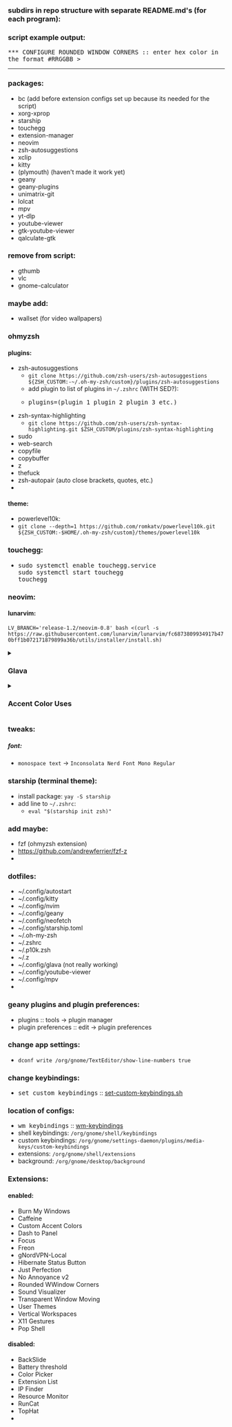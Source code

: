 
### subdirs in repo structure with separate README.md's (for each program):

### script example output:
<kbd>*** CONFIGURE ROUNDED WINDOW CORNERS :: enter hex color in the format #RRGGBB ></kbd>

*** 
### packages:
* bc (add before extension configs set up because its needed for the script)
* xorg-xprop
* starship
* touchegg
* extension-manager
* neovim
* zsh-autosuggestions
* xclip
* kitty
* (plymouth)  (haven't made it work yet)
* geany
* geany-plugins
* unimatrix-git
* lolcat
* mpv
* yt-dlp
* youtube-viewer
* gtk-youtube-viewer
* qalculate-gtk

### remove from script:
* gthumb
* vlc
* gnome-calculator

### maybe add:
* wallset (for video wallpapers)


### ohmyzsh
#### plugins:
* zsh-autosuggestions
  * ``git clone https://github.com/zsh-users/zsh-autosuggestions ${ZSH_CUSTOM:-~/.oh-my-zsh/custom}/plugins/zsh-autosuggestions``
  * add plugin to list of plugins in ``~/.zshrc`` (WITH SED?):
  * <pre>
    plugins=(plugin 1 plugin 2 plugin 3 etc.)
    </pre>
* zsh-syntax-highlighting
  * ``git clone https://github.com/zsh-users/zsh-syntax-highlighting.git $ZSH_CUSTOM/plugins/zsh-syntax-highlighting``
* sudo
* web-search
* copyfile
* copybuffer
* z
* thefuck
* zsh-autopair (auto close brackets, quotes, etc.)
* 
#### theme:
* powerlevel10k:
* ``git clone --depth=1 https://github.com/romkatv/powerlevel10k.git ${ZSH_CUSTOM:-$HOME/.oh-my-zsh/custom}/themes/powerlevel10k``


### touchegg:
* <pre>
  sudo systemctl enable touchegg.service
  sudo systemctl start touchegg
  touchegg
  </pre>

### neovim:
#### lunarvim:
``LV_BRANCH='release-1.2/neovim-0.8' bash <(curl -s https://raw.githubusercontent.com/lunarvim/lunarvim/fc6873809934917b470bff1b072171879899a36b/utils/installer/install.sh)``
<div>

<details>
<summary><h3>Glava</h3></summary>

* Using <kbd>Shellscript</kbd>
```sh
./glava-autostart.sh
```
* Using <kbd>Ansible Playbook</kbd>
```yml
ansible-playbook glava.yml
```

</details>

</div>


<details>
<summary><h3>Accent Color Uses</h3></summary>

* <kbd>System Accent Color</kbd> ::
  * <kbd>GTK</kbd> :: [gtk.css](~/.config/gtk-4.0/gtk.css)
  * <kbd>Custom Accent Color Extension: Custom</kbd> :: [gtk.css](~/.local/share/gnome-shell/extensions/custom-accent-colors@demiskp/resources/custom/gtk.css)
* <kbd>Zettlr</kbd> :: [custom.css](~/.config/Zettlr/custom.css)
* <kbd>Discord</kbd> :: [purp.theme.css](~/.config/BetterDiscord/themes/purp.theme.css)
* <kbd>Intellij</kbd> ::
  * <kbd>Material Theme Accent Color</kbd> :: [material-theme.xml](~/.config/JetBrains/IntelliJIdea2022.3/options/material_theme.xml)
  * <kbd>Atom Material Icons</kbd> ::
    * <kbd>Monochrome Icons Accent Color [PATH UNVERIFIED!!!!!!!]</kbd> :: [atom-material-icons.xml](~/.config/JetBrains/IntelliJIdea2022.3/options/atom-material-icons.xml)
    * <kbd>Custom Accent Color [PATH UNVERIFIED!!!!!!!]</kbd> :: [atom-material-icons.xml](~/.config/JetBrains/IntelliJIdea2022.3/options/atom-material-icons.xml)
* <kbd>Firefox</kbd> ::
  * <kbd>Enhancer for Youtube</kbd> :: [TODO: FIND_OUT](TODO: FIND_OUT)
* <kbd>Burn My Windows</kbd> :: [snap-color](/org/gnome/shell/extensions/burn-my-windows/snap-color)
  * <kbd>writing</kbd> :: ``dconf write /org/gnome/shell/extensions/burn-my-windows/snap-color "'rgb(112, 101, 226)'"``
  * <kbd>reading</kbd> :: ``dconf read /org/gnome/shell/extensions/burn-my-windows/snap-color``
* <kbd>Rounded Window Corners</kbd> :: [border-color](/org/gnome/shell/extensions/rounded-window-corners/border-color)
  * <kbd>writing</kbd> :: ``dconf write /org/gnome/shell/extensions/rounded-window-corners/border-color "(.4392, .3960, .8862, 1.)"`` (very weird format, so edit in extension gui menu for now)
  * <kbd>reading</kbd> :: ``dconf read /org/gnome/shell/extensions/rounded-window-corners/border-color``
</details>



### tweaks:
##### font:
* ``monospace text`` -> ``Inconsolata Nerd Font Mono Regular``

### starship (terminal theme):
* install package: ``yay -S starship``
* add line to ``~/.zshrc``:
  * ``eval "$(starship init zsh)"``



### add maybe:
* fzf (ohmyzsh extension)
* https://github.com/andrewferrier/fzf-z
* 


### dotfiles:
 * ~/.config/autostart
 * ~/.config/kitty
 * ~/.config/nvim
 * ~/.config/geany
 * ~/.config/neofetch
 * ~/.config/starship.toml
 * ~/.oh-my-zsh
 * ~/.zshrc
 * ~/.p10k.zsh
 * ~/.z
 * ~/.config/glava (not really working)
 * ~/.config/youtube-viewer
 * ~/.config/mpv
 * 

### geany plugins and plugin preferences:
* plugins :: tools -> plugin manager
* plugin preferences :: edit -> plugin preferences


### change app settings:
* ``dconf write /org/gnome/TextEditor/show-line-numbers true``

### change keybindings:
* <kbd>set custom keybindings</kbd> :: [set-custom-keybindings.sh](/script/new/set-custom-keybindings.sh)



### location of configs:
* <kbd>wm keybindings</kbd> :: [wm-keybindings](/org/gnome/desktop/wm/keybindings)
* shell keybindings: ``/org/gnome/shell/keybindings``
* custom keybindings: ``/org/gnome/settings-daemon/plugins/media-keys/custom-keybindings``
* extensions: ``/org/gnome/shell/extensions``
* background: ``/org/gnome/desktop/background``

### Extensions:
#### enabled:
* Burn My Windows
* Caffeine
* Custom Accent Colors
* Dash to Panel
* Focus
* Freon
* gNordVPN-Local
* Hibernate Status Button
* Just Perfection
* No Annoyance v2
* Rounded WWindow Corners
* Sound Visualizer
* Transparent Window Moving
* User Themes
* Vertical Workspaces
* X11 Gestures
* Pop Shell

#### disabled:
* BackSlide
* Battery threshold
* Color Picker
* Extension List
* IP Finder
* Resource Monitor
* RunCat
* TopHat
* 
